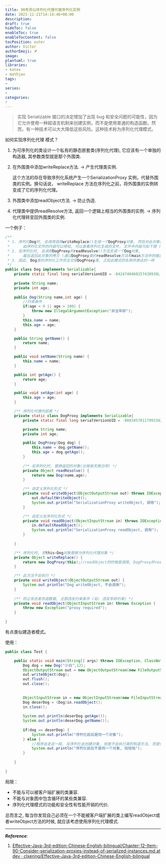 ```yaml
---
title: 90考虑以序列化代理代替序列化实例
date: 2021-11-21T14:14:46+08:00
description:
draft: true
hideToc: false
enableToc: true
enableTocContent: false
tocPosition: outer
author: Victor
authorEmoji: 🪶
image:
plantuml: true
libraries:
- katex
- mathjax
tags:
-
series:
-
categories:
-
---
```




> 实现 Serializable 接口的决定增加了出现 bug 和安全问题的可能性，因为它允许使用一种超语言机制来创建实例，而不是使用普通的构造函数。然而，有一种技术可以大大降低这些风险。这种技术称为序列化代理模式。

如何实现序列化代理 模式？

1. 为可序列化的类设计一个私有的静态嵌套类(序列化代理), 它应该有一个单独的构造器, 其参数类型就是那个外围类.

2. 在外围类中添加writeReplace方法. -> 产生代理类实例.

   这个方法的存在导致序列化系统产生一个SerializationProxy 实例，代替外围类的实例。换句话说， writeReplace 方法在序列化之前，将外围类的实例转变成了它的序列化代理。

3. 外围类中添加readObject方法. -> 防止伪造.

4. 代理类中提供readResolve方法, 返回一个逻辑上相当的外围类的实例. -> 序列化代理转变回外围类的实例.

一个例子：

```java
/**
 * 1. 序列化Dog时, 会调用调用writeReplace()生成一个DogProxy对象, 然后对此对象进行序列化 (不是对Dog类对象进行序列化,
 *      由序列化文件的内容可以得知, 可以查看序列化生成的文件, 文件中内容为如下图 (代码之后的图)
 * 2. 反序列化时, 会调用DogProxy的readResolve()方法生成一个Dog对象, 
 *      最后返回此对象的拷贝 (通过DogProxy类的readResolve方法和main方法中的输出可以看出)
 * 3. 因此, Dog类的序列化工作完全交给DogProxy类, 正如此模式的名称所表达的一样
 */
public class Dog implements Serializable{
    private static final long serialVersionUID = -8424740460257438938L;
    
    private String name;
    private int age;
    
    public Dog(String name,int age) {
        //约束条件
        if(age < 0 || age > 100) {
            throw new IllegalArgumentException("非法年龄");
        }
        this.name = name;
        this.age = age;
    }

    public String getName() {
        return name;
    }

    public void setName(String name) {
        this.name = name;
    }

    public int getAge() {
        return age;
    }

    public void setAge(int age) {
        this.age = age;
    }

    /** 序列化代理内部类 */
    private static class DogProxy implements Serializable{
        private static final long serialVersionUID = -8883457811799334207L;

        private String name;
        private int age;

        public DogProxy(Dog dog) {
            this.name = dog.getName();
            this.age = dog.getAge();
        }
        
        /** 反序列化时, 替换返回的对象(比喻偷天换日吧) */
        private Object readResolve() {
            return new Dog(name,age);
        }

        /** 自定义序列化形式 */
        private void writeObject(ObjectOutputStream out) throws IOException {
            out.defaultWriteObject();
            System.out.println("SerializationProxy writeObject, 调用");
        }

        /** 自定义反序列化形式 */
        private void readObject(ObjectInputStream in) throws IOException, ClassNotFoundException {
            in.defaultReadObject();
            System.out.println("SerializationProxy readObject, 调用");
        }
        
    }

    /** 序列化时, 把this=Dog对象替换为序列化代理对象 */
    private Object writeReplace() {
        return new DogProxy(this);//readObject的时候是调用, DogProxy的readResolve()
    }

    /** 此方法不会执行 */
    private void writeObject(ObjectOutputStream out) {
        System.out.println("Dog writeObject, 不会调用");
    }
    
    /** 防止攻击者伪造数据, 企图违反约束条件 (如: 违反年龄约束) */
    private void readObject(ObjectInputStream in) throws Exception {
        throw new Exception("proxy required");
    }
    
}
```

有点类似建造者模式。

使用：

```java
public class Test {

    public static void main(String[] args) throws IOException, ClassNotFoundException {
        Dog dog = new Dog("小白",12);
        ObjectOutputStream out = new ObjectOutputStream(new FileOutputStream("D:\\temp"));
        out.writeObject(dog);
        out.flush();
        out.close();
        
        
        ObjectInputStream in = new ObjectInputStream(new FileInputStream("D:\\temp"));
        Dog deserDog = (Dog)in.readObject();
        in.close();
        
        System.out.println(deserDog.getAge());
        System.out.println(deserDog.getName());
        
        if(dog == deserDog) {
            System.out.println("序列化前后是同一个对象");
        } else {
            //程序会走这一段, 反序列化会创建对象, 但是不会执行类的构造方法, 而是使用输入流构造对象
            System.out.println("序列化前后不是同一个对象, 哈哈哈");
        }
        
    }
    
}
```

局限：

- 不能与可以被客户端扩展的类兼容.
- 不能与对象图中包含循环的某些类兼容.
- 序列化代理模式的功能和安全性有性能开销的代价.

总而言之, 每当你发现自己必须在一个不能被客户端扩展的类上编写readObject或者writeObject方法的时候, 就应该考虑使用序列化代理模式.

---

***Reference***:

1. [Effective-Java-3rd-edition-Chinese-English-bilingual/Chapter-12-Item-90-Consider-serialization-proxies-instead-of-serialized-instances.md at dev · clxering/Effective-Java-3rd-edition-Chinese-English-bilingual](https://github.com/clxering/Effective-Java-3rd-edition-Chinese-English-bilingual/blob/dev/Chapter-12/Chapter-12-Item-90-Consider-serialization-proxies-instead-of-serialized-instances.md)

